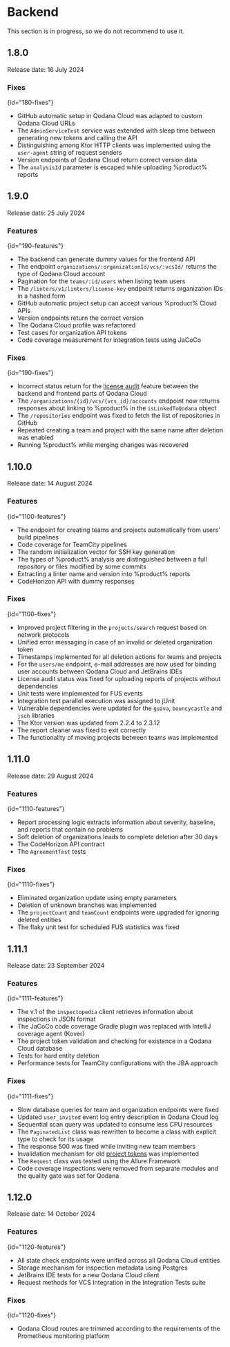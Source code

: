 <no-index/>

# Backend

<warning>This section is in progress, so we do not recommend to use it.</warning>

## 1.8.0

Release date: 16 July 2024

### Fixes
{id="180-fixes"}

* GitHub automatic setup in Qodana Cloud was adapted to custom Qodana Cloud URLs
* The `AdminServiceTest` service was extended with sleep time between generating new tokens and calling the API
* Distinguishing among Ktor HTTP clients was implemented using the `user-agent` string of request senders
* Version endpoints of Qodana Cloud return correct version data
* The `analysisId` parameter is escaped while uploading %product% reports

## 1.9.0

Release date: 25 July 2024

### Features
{id="190-features"}

* The backend can generate dummy values for the frontend API
* The endpoint `organizations/:organizationId/vcs/:vcsId/` returns the type of Qodana Cloud account
* Pagination for the `teams/:id/users` when listing team users
* The `/linters/v1/linters/license-key` endpoint returns organization IDs in a hashed form
* GitHub automatic project setup can accept various %product% Cloud APIs
* Version endpoints return the correct version
* The Qodana Cloud profile was refactored
* Test cases for organization API tokens
* Code coverage measurement for integration tests using JaCoCo

### Fixes
{id="190-fixes"}

* Incorrect status return for the [license audit](license-audit.topic) feature between the backend and frontend parts of Qodana Cloud
* The `/organizations/{id}/vcs/{vcs_id}/accounts` endpoint now returns responses about linking to %product% in the `isLinkedToQodana` object
* The `/repositories` endpoint was fixed to fetch the list of repositories in GitHub
* Repeated creating a team and project with the same name after deletion was enabled
* Running %product% while merging changes was recovered

## 1.10.0

Release date: 14 August 2024

### Features
{id="1100-features"}

* The endpoint for creating teams and projects automatically from users' build pipelines
* Code coverage for TeamCity pipelines
* The random initialization vector for SSH key generation
* The types of %product% analysis are distinguished between a full repository or files modified by some commits
* Extracting a linter name and version into %product% reports
* CodeHorizon API with dummy responses

### Fixes
{id="1100-fixes"}

* Improved project filtering in the `projects/search` request based on network protocols
* Unified error messaging in case of an invalid or deleted organization token
* Timestamps implemented for all deletion actions for teams and projects
* For the `users/me` endpoint, e-mail addresses are now used for binding user accounts between Qodana Cloud and JetBrains IDEs
* License audit status was fixed for uploading reports of projects without dependencies
* Unit tests were implemented for FUS events
* Integration test parallel execution was assigned to jUnit
* Vulnerable dependencies were updated for the `guava`, `bouncycastle` and `jsch` libraries
* The Ktor version was updated from 2.2.4 to 2.3.12
* The report cleaner was fixed to exit correctly
* The functionality of moving projects between teams was implemented

## 1.11.0

Release date: 29 August 2024

### Features
{id="1110-features"}

* Report processing logic extracts information about severity, baseline, and reports that contain no problems
* Soft deletion of organizations leads to complete deletion after 30 days
* The CodeHorizon API contract
* The `AgreementTest` tests

### Fixes
{id="1110-fixes"}

* Eliminated organization update using empty parameters
* Deletion of unknown branches was implemented
* The `projectCount` and `teamCount` endpoints were upgraded for ignoring deleted entities
* The flaky unit test for scheduled FUS statistics was fixed

## 1.11.1

Release date: 23 September 2024

### Features
{id="1111-features"}

* The v.1 of the `inspectopedia` client retrieves information about inspections in JSON format
* The JaCoCo code coverage Gradle plugin was replaced with IntelliJ coverage agent (Kover)
* The project token validation and checking for existence in a Qodana Cloud database
* Tests for hard entity deletion
* Performance tests for TeamCity configurations with the JBA approach

### Fixes
{id="1111-fixes"}

* Slow database queries for team and organization endpoints were fixed
* Updated `user_invited` event log entry description in Qodana Cloud log
* Sequential scan query was updated to consume less CPU resources
* The `PaginatedList` class was rewritten to become a class with explicit type to check for its usage
* The response 500 was fixed while inviting new team members
* Invalidation mechanism for old [project tokens](project-token.md) was implemented
* The `Request` class was tested using the Allure Framework
* Code coverage inspections were removed from separate modules and the quality gate was set for Qodana

## 1.12.0

Release date: 14 October 2024

### Features
{id="1120-features"}

* All state check endpoints were unified across all Qodana Cloud entities
* Storage mechanism for inspection metadata using Postgres
* JetBrains IDE tests for a new Qodana Cloud client
* Request methods for VCS Integration in the Integration Tests suite

### Fixes
{id="1120-fixes"}

* Qodana Cloud routes are trimmed according to the requirements of the Prometheus monitoring platform
